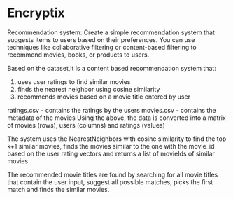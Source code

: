 # Encryptix
Recommendation system: Create a simple recommendation system that suggests items to users based on their preferences. You can use techniques like collaborative filtering or content-based filtering to recommend movies, books, or products to users.

Based on the dataset,it is a content based recommendation system that:
1. uses user ratings to find similar movies
2. finds the nearest neighbor using cosine similarity
3. recommends movies based on a movie title entered by user

ratings.csv - contains the ratings by the users
movies.csv - contains the metadata of the movies
Using the above, the data is converted into a matrix of movies (rows), users (columns) and ratings (values)

The system uses the NearestNeighbors with cosine similarity to find the top k+1 similar movies, finds the movies similar to the one with the movie_id based on the user rating vectors and returns a list of movieIds of similar movies

The recommended movie titles are found by searching for all movie titles that contain the user input, suggest all possible matches, picks the first match and finds the similar movies.


